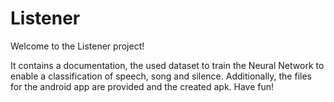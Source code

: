 # Listener
Welcome to the Listener project!

It contains a documentation, the used dataset to train the Neural Network to enable a classification of speech, song and silence. Additionally, the files for the android app are provided and the created apk.
Have fun!
